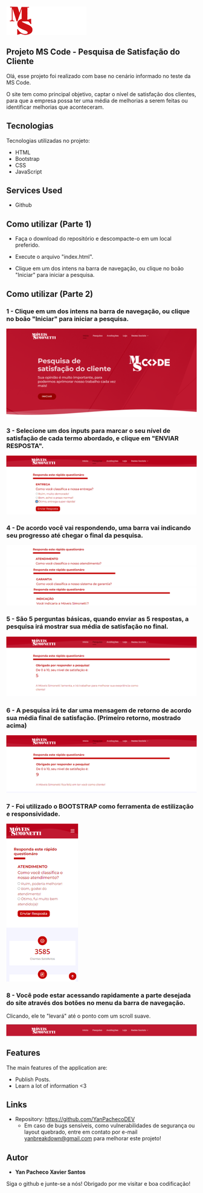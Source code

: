 
![Logo do projeto](https://github.com/YanPachecoDEV/projeto-MS-CODE/blob/master/assets/public/readme/mscode.png)


## Projeto MS Code - Pesquisa de Satisfação do Cliente

Olá, esse projeto foi realizado com base no cenário informado no teste da MS Code.


O site tem como principal objetivo, captar o nível de satisfação dos clientes, para que a empresa possa ter uma 
média de melhorias a serem feitas ou identificar melhorias que aconteceram.


## Tecnologias 

Tecnologias utilizadas no projeto:

* HTML
* Bootstrap
* CSS
* JavaScript

## Services Used

* Github


## Como utilizar (Parte 1)


* Faça o download do repositório e descompacte-o em um local preferido.
  
* Execute o arquivo "index.html".
   
* Clique em um dos intens na barra de navegação, ou clique no boão "Iniciar" para iniciar a pesquisa.


## Como utilizar (Parte 2)

### 1 - Clique em um dos intens na barra de navegação, ou clique no boão "Iniciar" para iniciar a pesquisa.

![Inicio](https://github.com/YanPachecoDEV/projeto-MS-CODE/blob/master/assets/public/readme/cabecalho.png)

### 3 - Selecione um dos inputs para marcar o seu nível de satisfação de cada termo abordado, e clique em "ENVIAR RESPOSTA".

![Posts](https://github.com/YanPachecoDEV/projeto-MS-CODE/blob/master/assets/public/readme/pesquisa3.png)

### 4 - De acordo você vai respondendo, uma barra vai indicando seu progresso até chegar o final da pesquisa.

![Progressbar1](https://github.com/YanPachecoDEV/projeto-MS-CODE/blob/master/assets/public/readme/barra1.png)
![Progressbar2](https://github.com/YanPachecoDEV/projeto-MS-CODE/blob/master/assets/public/readme/barra2.png)
![Progressbar3](https://github.com/YanPachecoDEV/projeto-MS-CODE/blob/master/assets/public/readme/barra3.png)

### 5 - São 5 perguntas básicas, quando enviar as 5 respostas, a pesquisa irá mostrar sua média de satisfação no final.

![media](https://github.com/YanPachecoDEV/projeto-MS-CODE/blob/master/assets/public/readme/pesquisa4.png)

### 6 - A pesquisa irá te dar uma mensagem de retorno de acordo sua média final de satisfação. (Primeiro retorno, mostrado acima)
![Mensagem](https://github.com/YanPachecoDEV/projeto-MS-CODE/blob/master/assets/public/readme/pesquisa5.png)


### 7 - Foi utilizado o BOOTSTRAP como ferramenta de estilização e responsividade.

![Responsividade](https://github.com/YanPachecoDEV/projeto-MS-CODE/blob/master/assets/public/readme/responsivo1.png)

### 8 - Você pode estar acessando rapidamente a parte desejada do site através dos botões no menu da barra de navegação.
Clicando, ele te "levará" até o ponto com um scroll suave.

![NAVbar](https://github.com/YanPachecoDEV/projeto-MS-CODE/blob/master/assets/public/readme/NAVbar.png)


## Features

The main features of the application are:
 - Publish Posts.
 - Learn a lot of information <3


## Links
  - Repository: https://github.com/YanPachecoDEV
    - Em caso de bugs sensíveis, como vulnerabilidades de segurança ou layout quebrado, entre em contato
      por e-mail yanbreakdown@gmail.com para melhorar este projeto!

   ## Autor

  * **Yan Pacheco Xavier Santos** 

  Siga o github e junte-se a nós!
  Obrigado por me visitar e boa codificação!
